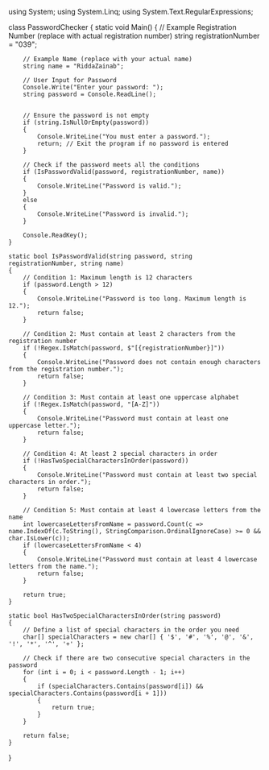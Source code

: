 using System;
using System.Linq;
using System.Text.RegularExpressions;

class PasswordChecker
{
    static void Main()
    {
        // Example Registration Number (replace with actual registration number)
        string registrationNumber = "039";

        // Example Name (replace with your actual name)
        string name = "RiddaZainab";

        // User Input for Password
        Console.Write("Enter your password: ");
        string password = Console.ReadLine();


        // Ensure the password is not empty
        if (string.IsNullOrEmpty(password))
        {
            Console.WriteLine("You must enter a password.");
            return; // Exit the program if no password is entered
        }

        // Check if the password meets all the conditions
        if (IsPasswordValid(password, registrationNumber, name))
        {
            Console.WriteLine("Password is valid.");
        }
        else
        {
            Console.WriteLine("Password is invalid.");
        }

        Console.ReadKey();
    }

    static bool IsPasswordValid(string password, string registrationNumber, string name)
    {
        // Condition 1: Maximum length is 12 characters
        if (password.Length > 12)
        {
            Console.WriteLine("Password is too long. Maximum length is 12.");
            return false;
        }

        // Condition 2: Must contain at least 2 characters from the registration number
        if (!Regex.IsMatch(password, $"[{registrationNumber}]"))
        {
            Console.WriteLine("Password does not contain enough characters from the registration number.");
            return false;
        }

        // Condition 3: Must contain at least one uppercase alphabet
        if (!Regex.IsMatch(password, "[A-Z]"))
        {
            Console.WriteLine("Password must contain at least one uppercase letter.");
            return false;
        }

        // Condition 4: At least 2 special characters in order
        if (!HasTwoSpecialCharactersInOrder(password))
        {
            Console.WriteLine("Password must contain at least two special characters in order.");
            return false;
        }

        // Condition 5: Must contain at least 4 lowercase letters from the name
        int lowercaseLettersFromName = password.Count(c => name.IndexOf(c.ToString(), StringComparison.OrdinalIgnoreCase) >= 0 && char.IsLower(c));
        if (lowercaseLettersFromName < 4)
        {
            Console.WriteLine("Password must contain at least 4 lowercase letters from the name.");
            return false;
        }

        return true;
    }

    static bool HasTwoSpecialCharactersInOrder(string password)
    {
        // Define a list of special characters in the order you need
        char[] specialCharacters = new char[] { '$', '#', '%', '@', '&', '!', '*', '^', '+' };

        // Check if there are two consecutive special characters in the password
        for (int i = 0; i < password.Length - 1; i++)
        {
            if (specialCharacters.Contains(password[i]) && specialCharacters.Contains(password[i + 1]))
            {
                return true;
            }
        }

        return false;
    }
}

